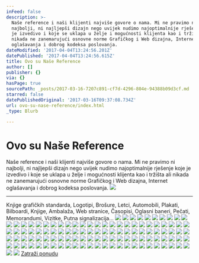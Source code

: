 ```yaml
---
inFeed: false
description: >-
  Naše reference i naši klijenti najviše govore o nama. Mi ne pravimo ni
  najbolji, ni najljepši dizajn nego uvijek nudimo najoptimalnije rješenje koje
  je izvedivo i koje se uklapa u želje i mogućnosti klijenta kao i tržišta ali
  nikada ne zanemarujući osnovne norme Grafičkog i Web dizajna, Internet
  oglašavanja i dobrog kodeksa poslovanja.
dateModified: '2017-04-04T13:24:56.201Z'
datePublished: '2017-04-04T13:24:56.615Z'
title: Ovo su Naše Reference
author: []
publisher: {}
via: {}
hasPage: true
sourcePath: _posts/2017-03-16-7207c891-cf7d-4296-804e-94388b09d3cf.md
starred: false
datePublishedOriginal: '2017-03-16T09:37:08.734Z'
url: ovo-su-nase-reference/index.html
_type: Blurb

---
```

# Ovo su Naše Reference

Naše reference i naši klijenti najviše govore o nama. Mi ne pravimo ni najbolji, ni najljepši dizajn nego uvijek nudimo najoptimalnije rješenje koje je izvedivo i koje se uklapa u želje i mogućnosti klijenta kao i tržišta ali nikada ne zanemarujući osnovne norme Grafičkog i Web dizajna, Internet oglašavanja i dobrog kodeksa poslovanja.
![](https://the-grid-user-content.s3-us-west-2.amazonaws.com/ed34ae8e-90b3-4a26-8ae6-57942e13f47f.jpg)

---

Knjige grafičkih standarda, Logotipi, Brošure, Letci, Automobili, Plakati, Bilboardi, Knjige, Ambalaža, Web stranice, Časopisi, Oglasni baneri, Pečati, Memorandumi, Vizitke, Putna signalizacija...
![](https://the-grid-user-content.s3-us-west-2.amazonaws.com/87cb2c78-3a8f-451d-936a-911bd7268c61.jpg)
![](https://the-grid-user-content.s3-us-west-2.amazonaws.com/ee9bab1a-8fd2-403a-8a73-3eaf9702da2c.jpg)
![](https://the-grid-user-content.s3-us-west-2.amazonaws.com/24603594-a58c-4562-8a7f-d4c69c376e95.jpg)
![](https://the-grid-user-content.s3-us-west-2.amazonaws.com/fcee6d18-d324-4900-b560-997dc052268f.jpg)
![](https://the-grid-user-content.s3-us-west-2.amazonaws.com/5ac575cd-b292-451c-8a11-b495fb957769.jpg)
![](https://the-grid-user-content.s3-us-west-2.amazonaws.com/05d7f2ae-04bd-4de0-968a-4d01179c5eb1.jpg)
![](https://the-grid-user-content.s3-us-west-2.amazonaws.com/262fa08b-75d9-482f-88f8-ab4b0039aba1.jpg)
![](https://s3-us-west-2.amazonaws.com/the-grid-img/p/92f302b5a128e5b824ae45fbf233de9771fdb8e3.jpg)
![](https://the-grid-user-content.s3-us-west-2.amazonaws.com/ff2eefee-5801-4025-803c-35b8518a0167.jpg)
![](https://the-grid-user-content.s3-us-west-2.amazonaws.com/e48e3642-8d07-4134-875c-ec7645aa3ce6.jpg)
![](https://the-grid-user-content.s3-us-west-2.amazonaws.com/7cc2a30e-98a8-4667-9ecc-d63a895966ce.jpg)
![](https://s3-us-west-2.amazonaws.com/the-grid-img/p/2aa21242f1b00603fd2b2671ed3143dc73cee360.jpg)
![](https://s3-us-west-2.amazonaws.com/the-grid-img/p/d0364c73a099fb7b5c71bd8c29d1a697a28a7a08.jpg)
![](https://the-grid-user-content.s3-us-west-2.amazonaws.com/50254de4-1424-4947-96fb-9f5dd4093ca8.jpg)
![](https://the-grid-user-content.s3-us-west-2.amazonaws.com/6f52348e-5cc3-41dc-95b3-18b7a4f3f286.jpg)
![](https://the-grid-user-content.s3-us-west-2.amazonaws.com/0fbf8273-128a-4742-aa9e-d566b9b90f6c.jpg)
![](https://the-grid-user-content.s3-us-west-2.amazonaws.com/8bc5ca00-d8d1-4ecf-bc21-12a58dc5e38b.jpg)
![](https://the-grid-user-content.s3-us-west-2.amazonaws.com/5c0b3c79-3951-433f-a623-0ddd8b650b3f.jpg)
![](https://the-grid-user-content.s3-us-west-2.amazonaws.com/a122acdc-8d81-487c-8445-8b98e6c5ba8d.jpg)
![](https://s3-us-west-2.amazonaws.com/the-grid-img/p/de03c553f02484c6f36f3169eecdfde0fe38afa9.jpg)
![](https://the-grid-user-content.s3-us-west-2.amazonaws.com/bb713478-164c-4af8-97ba-2d387a1330b3.jpg)
![](https://the-grid-user-content.s3-us-west-2.amazonaws.com/249aba1c-b03e-4d6f-a092-981ecb2120f0.jpg)
![](https://the-grid-user-content.s3-us-west-2.amazonaws.com/f00eff1d-8062-492c-a47a-ace22fe0911b.jpg)
![](https://the-grid-user-content.s3-us-west-2.amazonaws.com/5104b471-a1bd-4226-b91f-6b1dbbbbf07d.jpg)
![](https://the-grid-user-content.s3-us-west-2.amazonaws.com/9a6bca7f-9b85-49f1-81f3-421ce3b86a6d.jpg)
![](https://the-grid-user-content.s3-us-west-2.amazonaws.com/684c0cf3-fbb7-408e-9717-7453c6a4995d.jpg)
![](https://the-grid-user-content.s3-us-west-2.amazonaws.com/3339d699-9a2a-4665-85f6-ae94a03b970c.jpg)
![](https://the-grid-user-content.s3-us-west-2.amazonaws.com/c37f6ca1-d73b-424a-a69f-0505931ef4cf.jpg)
![](https://the-grid-user-content.s3-us-west-2.amazonaws.com/e40fb5c2-a549-4114-9bd0-f48fdc289947.jpg)
![](https://the-grid-user-content.s3-us-west-2.amazonaws.com/aa3d456a-ae55-4a2b-a6b1-41d094a151ac.jpg)
![](https://the-grid-user-content.s3-us-west-2.amazonaws.com/da2bb2bc-8e28-4bef-914c-66fda3ce2057.jpg)
![](https://the-grid-user-content.s3-us-west-2.amazonaws.com/2994414a-7697-42b5-8d6e-85768e20993d.jpg)
![](https://the-grid-user-content.s3-us-west-2.amazonaws.com/6082b753-21d9-4c0c-b33e-71e3e2d33959.jpg)
![](https://the-grid-user-content.s3-us-west-2.amazonaws.com/0823f5cf-2e6d-4c2e-9806-7a59ec27c588.jpg)
![](https://the-grid-user-content.s3-us-west-2.amazonaws.com/cf0c68fc-8754-4764-b397-ab65bef633f3.jpg)
![](https://the-grid-user-content.s3-us-west-2.amazonaws.com/43366656-f44b-4156-8ebb-7afa9be2c567.jpg)
![](https://the-grid-user-content.s3-us-west-2.amazonaws.com/7bfb87af-2edf-480b-a862-cf0a9f38afff.jpg)
![](https://the-grid-user-content.s3-us-west-2.amazonaws.com/87bf2841-f523-4ff7-bbbe-31986f4fedb3.jpg)
![](https://s3-us-west-2.amazonaws.com/the-grid-img/p/4b27ed271d1ffbe59355d5922ec6d642d420c605.jpg)
![](https://s3-us-west-2.amazonaws.com/the-grid-img/p/5feb267ff2a7d368680c14b6fdb03adfc3c75af6.jpg)
![](https://the-grid-user-content.s3-us-west-2.amazonaws.com/dd243285-322c-435d-afe6-63cbfa02216a.jpg)
![](https://s3-us-west-2.amazonaws.com/the-grid-img/p/1aae557ab35274e6b66894206da9b7272636935d.jpg)
![](https://the-grid-user-content.s3-us-west-2.amazonaws.com/79876997-3912-442a-acd5-26f5f97a5705.jpg)
![](https://the-grid-user-content.s3-us-west-2.amazonaws.com/cba0de10-9546-4b1b-b3c3-0279c1048afc.jpg)
![](https://the-grid-user-content.s3-us-west-2.amazonaws.com/01049dd0-8e48-460b-9735-67b1917309c0.jpg)
![](https://the-grid-user-content.s3-us-west-2.amazonaws.com/2fa088b0-cf8e-460c-a9e3-fcaf15259b00.jpg)
![](https://the-grid-user-content.s3-us-west-2.amazonaws.com/3ada7cf6-39b9-4932-99b4-6a7336b2ba95.jpg)
![](https://the-grid-user-content.s3-us-west-2.amazonaws.com/ceed1e65-11e8-47a4-a8ad-adb7105b4721.jpg)
![](https://the-grid-user-content.s3-us-west-2.amazonaws.com/70dca585-4b54-4ed4-9837-6080c008019e.jpg)
![](https://s3-us-west-2.amazonaws.com/the-grid-img/p/fbde1600297a0a85cd92cee14531679a9a840095.jpg)
![](https://the-grid-user-content.s3-us-west-2.amazonaws.com/591c08b5-d2a6-48e5-ac78-855473e91430.jpg)
![](https://the-grid-user-content.s3-us-west-2.amazonaws.com/21167187-0988-4ee0-981d-022b2bc44fd9.jpg)
![](https://the-grid-user-content.s3-us-west-2.amazonaws.com/32bbdad5-3f5c-4c67-971c-a611dba1f247.jpg)
![](https://the-grid-user-content.s3-us-west-2.amazonaws.com/52875538-5789-42d9-86c0-4a40bda8db8c.jpg)
![](https://the-grid-user-content.s3-us-west-2.amazonaws.com/94b5b3da-26b6-45db-8be1-967163179299.jpg)
![](https://the-grid-user-content.s3-us-west-2.amazonaws.com/07ee995c-2f8b-4cce-b821-06e63a9e2dde.jpg)
![](https://the-grid-user-content.s3-us-west-2.amazonaws.com/9025e80b-a826-4310-9d9f-b0367b5bad08.jpg)
![](https://the-grid-user-content.s3-us-west-2.amazonaws.com/c7f259e5-4221-47a5-97c9-b86cd69c0a7f.jpg)
![](https://the-grid-user-content.s3-us-west-2.amazonaws.com/a7aa2127-d716-482d-8ae8-02ce6fab0474.jpg)
![](https://the-grid-user-content.s3-us-west-2.amazonaws.com/84e8eed8-47de-4e1b-9dec-4dfb090b8215.jpg)
![](https://the-grid-user-content.s3-us-west-2.amazonaws.com/091cffca-ba50-42c3-829d-e9cf2bd591c2.jpg)
![](https://s3-us-west-2.amazonaws.com/the-grid-img/p/d84fbdbb6a196caab09bc8188ce238f6b5ed5e6f.jpg)
![](https://the-grid-user-content.s3-us-west-2.amazonaws.com/594c49a8-327c-4e7a-b85e-80250c493fef.jpg)
![](https://the-grid-user-content.s3-us-west-2.amazonaws.com/64f4d904-8086-4eda-b2d4-01f0f10e1aa0.jpg)
![](https://the-grid-user-content.s3-us-west-2.amazonaws.com/d03a539f-32f3-44b4-befb-0c2e040d0fe2.jpg)
![](https://the-grid-user-content.s3-us-west-2.amazonaws.com/a106a870-89b2-42a6-92ad-70ed9c42bc93.jpg)
![](https://the-grid-user-content.s3-us-west-2.amazonaws.com/62107e6e-a6b6-48c7-af94-da4eca6f7727.jpg)
![](https://s3-us-west-2.amazonaws.com/the-grid-img/p/8c6f1e7d5b1b87f5e1a7a174b0cd917baf85cb04.jpg)
![](https://the-grid-user-content.s3-us-west-2.amazonaws.com/ba9f7d17-7144-4313-b0c4-b97cab84d30c.jpg)
![](https://the-grid-user-content.s3-us-west-2.amazonaws.com/916a35f2-a439-4636-bcb5-53d0bf6528e9.jpg)
![](https://the-grid-user-content.s3-us-west-2.amazonaws.com/4a03f8f6-1804-4d45-94d2-0852cf2250aa.jpg)
![](https://the-grid-user-content.s3-us-west-2.amazonaws.com/bc65af5c-e260-41e3-9761-9c2d40d86154.jpg)
![](https://the-grid-user-content.s3-us-west-2.amazonaws.com/9ee13a3d-1bfe-4e1c-a27e-3817907d4e24.jpg)
![](https://the-grid-user-content.s3-us-west-2.amazonaws.com/25d75592-e281-49b9-b7e9-b40f8757f44f.jpg)
![](https://the-grid-user-content.s3-us-west-2.amazonaws.com/9ee0299b-e137-4c17-ae80-3fc186aa5ce3.jpg)
![](https://the-grid-user-content.s3-us-west-2.amazonaws.com/a386fd24-126d-411d-a395-425b4d46ca5c.jpg)
![](https://the-grid-user-content.s3-us-west-2.amazonaws.com/65845a07-d49d-40f4-aab0-7ac18b366a1c.jpg)
![](https://s3-us-west-2.amazonaws.com/the-grid-img/p/66d56a363543faac5926076234b84a6de51c32ff.jpg)
![](https://the-grid-user-content.s3-us-west-2.amazonaws.com/fc75168c-0ca4-4165-9058-aeff2acf2992.jpg)
![](https://the-grid-user-content.s3-us-west-2.amazonaws.com/a139fc55-e70c-4446-8f66-4659e88b7f70.jpg)
![](https://the-grid-user-content.s3-us-west-2.amazonaws.com/11d07b7b-d94e-4677-848b-ba380c0752c1.jpg)
![](https://the-grid-user-content.s3-us-west-2.amazonaws.com/ea2c5103-b540-4947-9717-a3b7a6758bff.jpg)
![](https://the-grid-user-content.s3-us-west-2.amazonaws.com/b01ed051-679a-42f4-afae-323b14eecb65.jpg)
![](https://s3-us-west-2.amazonaws.com/the-grid-img/p/5d71df5635fc97d8bcc674afe47156ca274222b4.jpg)
![](https://s3-us-west-2.amazonaws.com/the-grid-img/p/d480745bd909f33ebd061891e04e702eeeb80349.jpg)
![](https://s3-us-west-2.amazonaws.com/the-grid-img/p/8f1a781e439de181be38c75899cc54b3c08ce98f.jpg)
![](https://the-grid-user-content.s3-us-west-2.amazonaws.com/f0d3ed28-ff6a-46d8-8635-761ea70acf48.jpg)
![](https://the-grid-user-content.s3-us-west-2.amazonaws.com/05cb0621-2a11-408f-9f79-040fc812c43b.jpg)
![](https://the-grid-user-content.s3-us-west-2.amazonaws.com/bf04e0ba-b323-4bfc-b181-64c8983d6d9b.jpg)
![](https://the-grid-user-content.s3-us-west-2.amazonaws.com/d6fe4bd7-7845-4f78-92a5-a5281730fc78.jpg)
![](https://the-grid-user-content.s3-us-west-2.amazonaws.com/a94aad3f-9957-4e4a-9d07-3bb433c2d589.jpg)
![](https://the-grid-user-content.s3-us-west-2.amazonaws.com/3be6902b-31d0-4b63-bd15-49908dbe25cf.jpg)
![](https://the-grid-user-content.s3-us-west-2.amazonaws.com/92109d7b-4b4b-48bf-8731-1ac3ec9cbcea.jpg)
![](https://the-grid-user-content.s3-us-west-2.amazonaws.com/49318d89-c4c5-4dad-92c4-dd0ac7064359.jpg)
![](https://the-grid-user-content.s3-us-west-2.amazonaws.com/f402b621-9fe4-4b46-bbb6-d43cc9ede5e2.jpg)
![](https://the-grid-user-content.s3-us-west-2.amazonaws.com/e4ba020b-93a9-4767-924f-56c45785e464.jpg)
![](https://the-grid-user-content.s3-us-west-2.amazonaws.com/53711a23-9d07-4393-93b1-6423df95f99b.jpg)
![](https://the-grid-user-content.s3-us-west-2.amazonaws.com/3f583b8a-1244-44be-84b6-2fd5093f7fad.jpg)
![](https://the-grid-user-content.s3-us-west-2.amazonaws.com/e7f70456-d240-4c96-b45f-9ef6d6443cd4.jpg)
![](https://the-grid-user-content.s3-us-west-2.amazonaws.com/f93a93d0-5470-4b42-bc45-97512d3bd5ac.jpg)
![](https://the-grid-user-content.s3-us-west-2.amazonaws.com/0106216d-6add-4b3e-9ffc-aacdacb5b143.jpg)
![](https://the-grid-user-content.s3-us-west-2.amazonaws.com/4c5658a8-a3b5-44a4-9caf-f84fe53ab309.jpg)
![](https://the-grid-user-content.s3-us-west-2.amazonaws.com/6107f53f-6830-4204-adfa-c8bf25b4bce2.jpg)
![](https://the-grid-user-content.s3-us-west-2.amazonaws.com/497b843b-62ca-4838-8d99-14b3c7af09ae.jpg)
![](https://the-grid-user-content.s3-us-west-2.amazonaws.com/ad6df74a-8c3f-4e61-9d68-78db7371b617.jpg)
![](https://the-grid-user-content.s3-us-west-2.amazonaws.com/81680d57-b524-4b9c-8719-f43644b949ef.jpg)
![](https://the-grid-user-content.s3-us-west-2.amazonaws.com/68815dfb-b1cf-41c4-83d1-bb7eb29ccc20.jpg)
![](https://the-grid-user-content.s3-us-west-2.amazonaws.com/a492c0ba-f997-4576-8de6-613532e9c7f9.jpg)
![](https://the-grid-user-content.s3-us-west-2.amazonaws.com/2df99934-86ee-4e30-824d-bced544d8a17.jpg)
![](https://the-grid-user-content.s3-us-west-2.amazonaws.com/e822576f-c1cb-4c8d-a40f-60ff112eae0d.jpg)
![](https://the-grid-user-content.s3-us-west-2.amazonaws.com/fb203dd9-f01b-4981-a66f-33a06a9f9851.jpg)
![](https://the-grid-user-content.s3-us-west-2.amazonaws.com/7122198d-2318-4e93-8c60-a40103a5738a.jpg)
[Zatraži ponudu][0]

[0]: https://docs.google.com/forms/d/e/1FAIpQLScdOVsi3x4G0Lhj3_OM6jahpukJaGd1BQo7SdDcZ_cg58LITg/viewform
